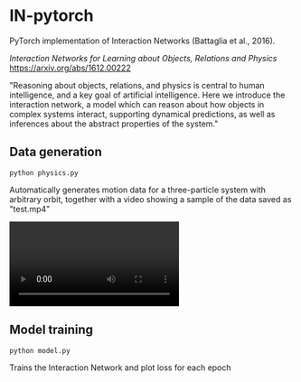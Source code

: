 # IN-pytorch

PyTorch implementation of Interaction Networks (Battaglia et al., 2016).

*Interaction Networks for Learning about Objects, Relations and Physics*
https://arxiv.org/abs/1612.00222

"Reasoning about objects, relations, and physics is central to human intelligence, and
a key goal of artificial intelligence. Here we introduce the interaction network, a
model which can reason about how objects in complex systems interact, supporting
dynamical predictions, as well as inferences about the abstract properties of the
system."

## Data generation

`python physics.py`

Automatically generates motion data for a three-particle system with arbitrary orbit, together with a video showing a sample of the data saved as "test.mp4"

![test_data](https://github.com/ToruOwO/InteractionNetwork-pytorch/blob/master/test.mp4)

## Model training

`python model.py`

Trains the Interaction Network and plot loss for each epoch